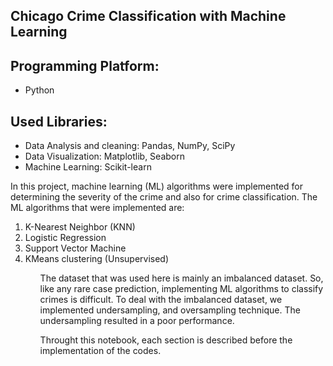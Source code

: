 ## Chicago Crime Classification with Machine Learning


## Programming Platform:
* Python

## Used Libraries:
* Data Analysis and cleaning: Pandas, NumPy, SciPy 
* Data Visualization: Matplotlib, Seaborn
* Machine Learning: Scikit-learn

In this project, machine learning (ML) algorithms were implemented for determining the severity of the crime and also for crime classification. The ML algorithms that were implemented are:
<ol>
<li>K-Nearest Neighbor (KNN)</li>
<li>Logistic Regression</li>
<li>Support Vector Machine</li>
<li>KMeans clustering (Unsupervised)</li>    

<ol>

The dataset that was used here is mainly an imbalanced dataset. So, like any rare case prediction, implementing ML algorithms to classify crimes is difficult. To deal with the imbalanced dataset, we implemented undersampling, and oversampling technique. The undersampling resulted in a poor performance. 

Throught this notebook, each section is described before the implementation of the codes.


